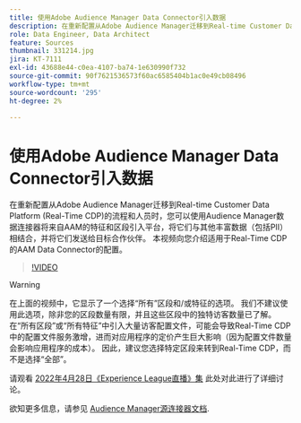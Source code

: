 ```yaml
---
title: 使用Adobe Audience Manager Data Connector引入数据
description: 在重新配置从Adobe Audience Manager迁移到Real-time Customer Data Platform的流程和人员时，您可以使用Audience Manager数据连接器将特征和区段从AAM引入平台，将它们与其他丰富数据（包括PII）相结合，并将它们发送给目标合作伙伴。 本视频向您介绍适用于Real-Time CDP的AAM Data Connector的配置。
role: Data Engineer, Data Architect
feature: Sources
thumbnail: 331214.jpg
jira: KT-7111
exl-id: 43688e44-c0ea-4107-ba74-1e630990f732
source-git-commit: 90f7621536573f60ac6585404b1ac0e49cb08496
workflow-type: tm+mt
source-wordcount: '295'
ht-degree: 2%

---
```


# 使用Adobe Audience Manager Data Connector引入数据

在重新配置从Adobe Audience Manager迁移到Real-time Customer Data Platform (Real-Time CDP)的流程和人员时，您可以使用Audience Manager数据连接器将来自AAM的特征和区段引入平台，将它们与其他丰富数据（包括PII）相结合，并将它们发送给目标合作伙伴。 本视频向您介绍适用于Real-Time CDP的AAM Data Connector的配置。

>[!VIDEO](https://video.tv.adobe.com/v/331214/?quality=12&learn=on)

>[!WARNING]
>
>在上面的视频中，它显示了一个选择“所有”区段和/或特征的选项。 我们不建议使用此选项，除非您的区段数量有限，并且这些区段中的独特访客数量已了解。 在“所有区段”或“所有特征”中引入大量访客配置文件，可能会导致Real-Time CDP中的配置文件服务激增，进而对应用程序的定价产生巨大影响（因为配置文件数量会影响应用程序的成本）。 因此，建议您选择特定区段来转到Real-Time CDP，而不是选择“全部”。
>
>请观看 [2022年4月28日《Experience League直播》集](https://experienceleague.adobe.com/docs/experience-league-live-events/events/episodes/exl-live-episode-04-28-22.html?lang=zh-Hans) 此处对此进行了详细讨论。

欲知更多信息，请参见 [Audience Manager源连接器文档](https://experienceleague.adobe.com/docs/experience-platform/sources/connectors/adobe-applications/audience-manager.html).
